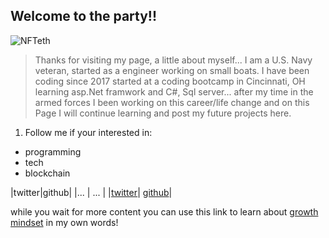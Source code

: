 ## Welcome to the party!! 

![NFTeth](https://user-images.githubusercontent.com/87037324/129043813-870e33c3-64ee-4f0f-a56d-fe08b84de0c1.jpg)



>  Thanks for visiting my page, a little about myself... I am a U.S. Navy veteran, started as a engineer
>  working on small boats. I have been coding since 2017 started at a coding bootcamp in Cincinnati, OH
>  learning asp.Net framwork and C#, Sql server... after my time in the armed forces I been working
>  on this career/life change and on this Page I will continue learning and post my future projects here.


1. Follow me if your interested in:
- programming
- tech
- blockchain


|twitter|github|
|...    | ...  |
|[twitter](https://twitter.com/dev_dukes)| [github](https://github.com/devDukes-99)|

while you wait for more content you can use this link to learn about [growth mindset](https://github.com/devDukes-99/devDukes-99.github.io/blob/80bf9fd7f42b94e9c85b7e386075bb18281742c6/README.md) in my own words!


